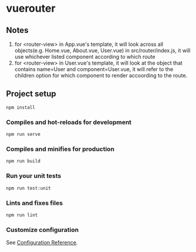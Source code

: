 # vuerouter

## Notes
1. for &lt;router-view&gt; in App.vue's template, it will look across all objects(e.g. Home.vue, About.vue, User.vue) in src/router/index.js, it will use whichever listed component according to which route
2. for &lt;router-view&gt; in User.vue's template, it will look at the object that contains name=User and component=User.vue, it will refer to the children option for which component to render accoording to the route.

## Project setup
```
npm install
```

### Compiles and hot-reloads for development
```
npm run serve
```

### Compiles and minifies for production
```
npm run build
```

### Run your unit tests
```
npm run test:unit
```

### Lints and fixes files
```
npm run lint
```

### Customize configuration
See [Configuration Reference](https://cli.vuejs.org/config/).
